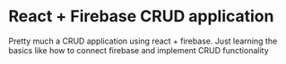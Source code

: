 # React + Firebase CRUD application
Pretty much a CRUD application using react + firebase. Just learning the basics like how to connect firebase and implement CRUD functionality
